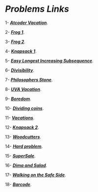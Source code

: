 # ***Problems Links***

1- [***Atcoder Vacation***](https://atcoder.jp/contests/dp/tasks/dp_c?lang=en).

2- [***Frog 1***](https://atcoder.jp/contests/dp/tasks/dp_a?lang=en).

3- [***Frog 2***](https://atcoder.jp/contests/dp/tasks/dp_b?lang=en).

4- [***Knapsack 1***](https://atcoder.jp/contests/dp/tasks/dp_d?lang=en).

5- [***Easy Longest Increasing Subsequence***](https://www.spoj.com/problems/ELIS/en/).

6- [***Divisibility***](https://onlinejudge.org/index.php?option=com_onlinejudge&Itemid=8&page=show_problem&problem=977).

7- [***Philosophers Stone***](https://www.spoj.com/problems/BYTESM2/en/).

8- [***UVA Vacation***](https://onlinejudge.org/index.php?option=com_onlinejudge&Itemid=8&page=show_problem&problem=1133).

9- [***Boredom***](https://codeforces.com/problemset/problem/456/C ).

10- [***Dividing coins***](https://onlinejudge.org/index.php?option=com_onlinejudge&Itemid=8&page=show_problem&problem=503).

11- [***Vacations***](https://codeforces.com/problemset/problem/699/C).

12- [***Knapsack 2***](https://atcoder.jp/contests/dp/tasks/dp_e?lang=en ).

13- [***Woodcutters***](https://codeforces.com/contest/545/problem/C).

14- [***Hard problem***](https://codeforces.com/contest/706/problem/C).

15- [***SuperSale***](https://onlinejudge.org/index.php?option=com_onlinejudge&Itemid=8&page=show_problem&problem=1071).

16- [***Dima and Salad***](https://codeforces.com/contest/366/problem/C ).

17- [***Walking on the Safe Side***](https://onlinejudge.org/index.php?option=com_onlinejudge&Itemid=8&page=show_problem&problem=766).

18- [***Barcode***](https://codeforces.com/problemset/problem/225/C).

